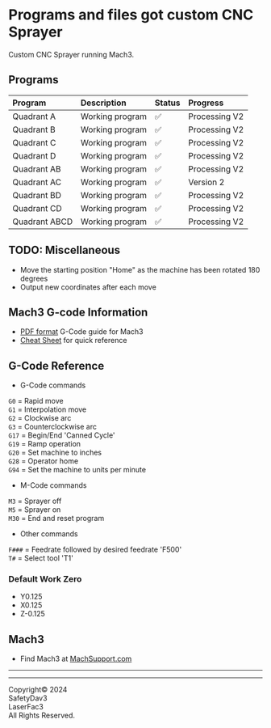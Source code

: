 # Programs and files got custom CNC Sprayer

Custom CNC Sprayer running Mach3.

## Programs

| Program       | Description     | Status | Progress      |
| :------------ | :-------------- | :----- | :------------ |
| Quadrant A    | Working program | ✅     | Processing V2 |
| Quadrant B    | Working program | ✅     | Processing V2 |
| Quadrant C    | Working program | ✅     | Processing V2 |
| Quadrant D    | Working program | ✅     | Processing V2 |
| Quadrant AB   | Working program | ✅     | Processing V2 |
| Quadrant AC   | Working program | ✅     | Version 2     |
| Quadrant BD   | Working program | ✅     | Processing V2 |
| Quadrant CD   | Working program | ✅     | Processing V2 |
| Quadrant ABCD | Working program | ✅     | Processing V2 |

## TODO: Miscellaneous

- Move the starting position "Home" as the machine has been rotated 180 degrees
- Output new coordinates after each move

## Mach3 G-code Information

- [PDF format](https://machmotion.com/documentation/Software/Mach3/Mach3%20G-Code%20Manual.pdf) G-Code guide for Mach3
- [Cheat Sheet](https://www.cnczone.com/forums/attachments/2/4/5/7/8/2/171224.attach) for quick reference

## G-Code Reference

- G-Code commands

`G0` = Rapid move </br>
`G1` = Interpolation move </br>
`G2` = Clockwise arc </br>
`G3` = Counterclockwise arc </br>
`G17` = Begin/End 'Canned Cycle' </br>
`G19` = Ramp operation </br>
`G20` = Set machine to inches </br>
`G28` = Operator home </br>
`G94` = Set the machine to units per minute </br>

- M-Code commands

`M3` = Sprayer off </br>
`M5` = Sprayer on </br>
`M30` = End and reset program </br>

- Other commands

`F###` = Feedrate followed by desired feedrate 'F500' </br>
`T#` = Select tool 'T1' </br>

### Default Work Zero

- Y0.125
- X0.125
- Z-0.125

## Mach3

- Find Mach3 at [MachSupport.com](https://www.machsupport.com/software/mach3/)

---

---

Copyright©️ 2024 </br>
SafetyDav3 </br>
LaserFac3 </br>
All Rights Reserved. </br>
